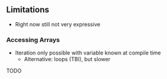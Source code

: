 ## Limitations

-   Right now still not very expressive

### Accessing Arrays

-   Iteration only possible with variable known at compile time
    -   Alternative: loops (TBI), but slower

TODO
